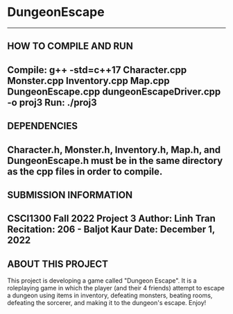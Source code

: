 # DungeonEscape
------------------------
HOW TO COMPILE AND RUN
------------------------
Compile: g++ -std=c++17 Character.cpp Monster.cpp Inventory.cpp Map.cpp DungeonEscape.cpp dungeonEscapeDriver.cpp -o 
proj3
Run: ./proj3
------------------------
DEPENDENCIES
------------------------
Character.h, Monster.h, Inventory.h, Map.h, and DungeonEscape.h must be in the same directory as the cpp
files in order to compile.
------------------------
SUBMISSION INFORMATION
------------------------
CSCI1300 Fall 2022 Project 3
Author: Linh Tran
Recitation: 206 - Baljot Kaur
Date: December 1, 2022
------------------------
ABOUT THIS PROJECT
------------------------
This project is developing a game called "Dungeon Escape".
It is a roleplaying game in which the player (and their 4 friends)
attempt to escape a dungeon using items in inventory, defeating
monsters, beating rooms, defeating the sorcerer, and making it to
the dungeon's escape.
Enjoy!
